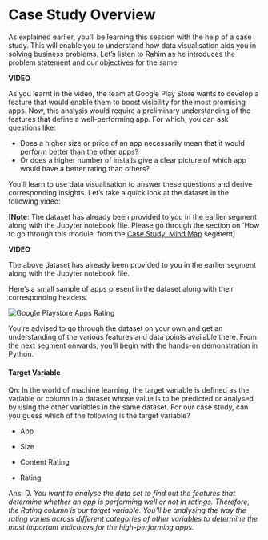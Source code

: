 # Case Study Overview

As explained earlier, you’ll be learning this session with the help of a case study. This will enable you to understand how data visualisation aids you in solving business problems. Let’s listen to Rahim as he introduces the problem statement and our objectives for the same.

**VIDEO**

As you learnt in the video, the team at Google Play Store wants to develop a feature that would enable them to boost visibility for the most promising apps. Now, this analysis would require a preliminary understanding of the features that define a well-performing app. For which, you can ask questions like:

- Does a higher size or price of an app necessarily mean that it would perform better than the other apps?
- Or does a higher number of installs give a clear picture of which app would have a better rating than others?

 You'll learn to use data visualisation to answer these questions and derive corresponding insights. Let’s take a quick look at the dataset in the following video:

[**Note**: The dataset has already been provided to you in the earlier segment along with the Jupyter notebook file. Please go through the section on 'How to go through this module' from the [Case Study: Mind Map](https://learn.upgrad.com/v/course/1126/session/104242/segment/581780) segment]

**VIDEO**

The above dataset has already been provided to you in the earlier segment along with the Jupyter notebook file.

Here’s a small sample of apps present in the dataset along with their corresponding headers.

![Google Playstore Apps Rating](https://i.ibb.co/xJQpfVg/pasted-image-0-1.png)

You’re advised to go through the dataset on your own and get an understanding of the various features and data points available there. From the next segment onwards, you’ll begin with the hands-on demonstration in Python.

#### Target Variable

Qn: In the world of machine learning, the target variable is defined as the variable or column in a dataset whose value is to be predicted or analysed by using the other variables in the same dataset. For our case study, can you guess which of the following is the target variable?  

- App

- Size

- Content Rating

- Rating

Ans: D. *You want to analyse the data set to find out the features that determine whether an app is performing well or not in ratings. Therefore, the Rating column is our target variable. You’ll be analysing the way the rating varies across different categories of other variables to determine the most important indicators for the high-performing apps.*
